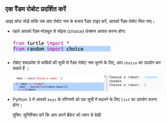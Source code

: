 ## एक रैंडम रोबोट प्रदर्शित करें

आइए कोड जोड़ें ताकि जब आप रोबोट नाम के बजाय रैंडम टाइप करें, आपको रैंडम रोबोट मिल जाए।

+ पहले आपको रैंडम मॉड्यूल से चॉइस (choice) फ़ंक्शन आयात करना होगा:
    
    ![स्क्रीनशॉट](images/robotrumps-random.png)

+ रोबोट शब्दकोश से चाबियों की सूची से रैंडम रोबोट नाम चुनने के लिए, आप `choice` का उपयोग कर सकते हैं ।
    
    ![स्क्रीनशॉट](images/robotrumps-choice.png)

+ Python 3 में आपको `keys` के परिणामों को एक सूची में बदलने के लिए `list` का उपयोग करना होगा।
    
    युक्ति: सुनिश्चित करें कि आप अपने ब्रैकेट को ध्यान से देखें!